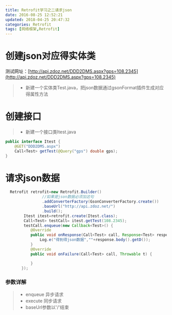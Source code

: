 ```yaml
---
title: Retrofit学习之二请求json
date: 2016-08-25 12:52:21
updated: 2018-04-25 20:47:32categories: Retrofit
tags: [网络框架,Retrofit]
---
```

# 创建json对应得实体类
测试网址：[http://api.zdoz.net/DDD2DMS.aspx?gps=108.2345](http://api.zdoz.net/DDD2DMS.aspx?gps=108.2345)
>* 新建一个实体类Test.java，把json数据通过gsonFormat插件生成对应得属性方法

# 创建接口

>* 新建一个接口类Itest.java
```java
public interface Itest {
    @GET("DDD2DMS.aspx")
    Call<Test> getTest(@Query("gps") double gps);
}
```
# 请求json数据
```java
  Retrofit retrofit=new Retrofit.Builder()
				//如果是json数据必须加这句
                .addConverterFactory(GsonConverterFactory.create())  
                .baseUrl("http://api.zdoz.net/")
				.build();
        Itest itest=retrofit.create(Itest.class);
        Call<Test> testCall= itest.getTest(108.2345);
        testCall.enqueue(new Callback<Test>() {
           @Override
           public void onResponse(Call<Test> call, Response<Test> response) {
               Log.e("得到得json数据",""+response.body().getD());
           }
           @Override
           public void onFailure(Call<Test> call, Throwable t) {

           }
       });
```
### 参数详解
>* enqueue 异步请求
>* execute 同步请求
>* baseUrl参数以'/'结束

